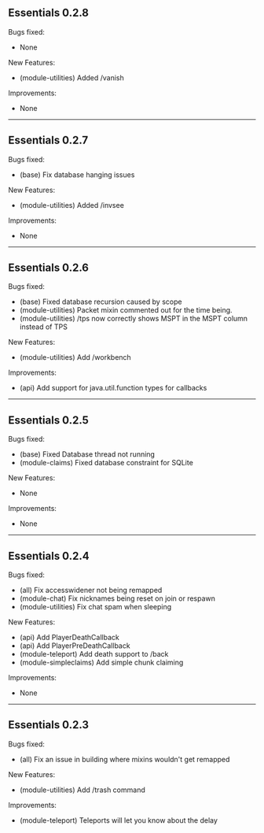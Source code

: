 ## Essentials 0.2.8

Bugs fixed:

- None

New Features:

- (module-utilities) Added /vanish

Improvements:

- None


---
## Essentials 0.2.7

Bugs fixed:

- (base) Fix database hanging issues

New Features:

- (module-utilities) Added /invsee

Improvements:

- None


---
## Essentials 0.2.6

Bugs fixed:

- (base) Fixed database recursion caused by scope
- (module-utilities) Packet mixin commented out for the time being.
- (module-utilities) /tps now correctly shows MSPT in the MSPT column instead of TPS  

New Features:

- (module-utilities) Add /workbench

Improvements:

- (api) Add support for java.util.function types for callbacks


---
## Essentials 0.2.5

Bugs fixed:

- (base) Fixed Database thread not running
- (module-claims) Fixed database constraint for SQLite

New Features:

- None

Improvements:

- None


---
## Essentials 0.2.4

Bugs fixed:

- (all) Fix accesswidener not being remapped
- (module-chat) Fix nicknames being reset on join or respawn
- (module-utilities) Fix chat spam when sleeping

New Features:

- (api) Add PlayerDeathCallback
- (api) Add PlayerPreDeathCallback
- (module-teleport) Add death support to /back
- (module-simpleclaims) Add simple chunk claiming

Improvements:

- None


---
## Essentials 0.2.3

Bugs fixed:

- (all) Fix an issue in building where mixins wouldn't get remapped

New Features:

- (module-utilities) Add /trash command 

Improvements:

- (module-teleport) Teleports will let you know about the delay
